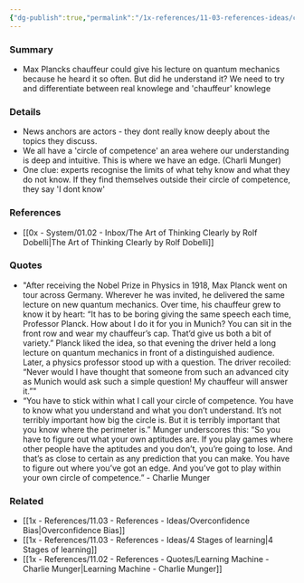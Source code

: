 ```yaml
---
{"dg-publish":true,"permalink":"/1x-references/11-03-references-ideas/chauffeur-knowlege/","dgHomeLink":true,"dgPassFrontmatter":false,"dgShowBacklinks":true,"dgShowLocalGraph":false,"dgShowInlineTitle":true}
---
```



### Summary
- Max Plancks chauffeur could give his lecture on quantum mechanics because he heard it so often. But did he understand it? We need to try and differentiate between real knowlege and 'chauffeur' knowlege

### Details
- News anchors are actors - they dont really know deeply about the topics they discuss.
- We all have a 'circle of competence' an area wehere our understanding is deep and intuitive. This is where we have an edge. (Charli Munger)
- One clue: experts recognise the limits of what tehy know and what they do not know. If they find themselves outside their circle of competence, they say 'I dont know'

### References
- [[0x - System/01.02 - Inbox/The Art of Thinking Clearly by Rolf Dobelli|The Art of Thinking Clearly by Rolf Dobelli]]

### Quotes
- "After receiving the Nobel Prize in Physics in 1918, Max Planck went on tour across Germany. Wherever he was invited, he delivered the same lecture on new quantum mechanics. Over time, his chauffeur grew to know it by heart: “It has to be boring giving the same speech each time, Professor Planck. How about I do it for you in Munich? You can sit in the front row and wear my chauffeur’s cap. That’d give us both a bit of variety.” Planck liked the idea, so that evening the driver held a long lecture on quantum mechanics in front of a distinguished audience. Later, a physics professor stood up with a question. The driver recoiled: “Never would I have thought that someone from such an advanced city as Munich would ask such a simple question! My chauffeur will answer it.”"
- “You have to stick within what I call your circle of competence. You have to know what you understand and what you don’t understand. It’s not terribly important how big the circle is. But it is terribly important that you know where the perimeter is.” Munger underscores this: “So you have to figure out what your own aptitudes are. If you play games where other people have the aptitudes and you don’t, you’re going to lose. And that’s as close to certain as any prediction that you can make. You have to figure out where you’ve got an edge. And you’ve got to play within your own circle of competence.” - Charlie Munger

### Related
- [[1x - References/11.03 - References - Ideas/Overconfidence Bias|Overconfidence Bias]]
- [[1x - References/11.03 - References - Ideas/4 Stages of learning|4 Stages of learning]]
- [[1x - References/11.02 - References - Quotes/Learning Machine - Charlie Munger|Learning Machine - Charlie Munger]]